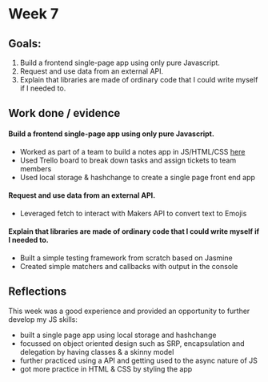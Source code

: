 # Week 7

## Goals:

1. Build a frontend single-page app using only pure Javascript.
2. Request and use data from an external API.
3. Explain that libraries are made of ordinary code that I could write myself if I needed to.

## Work done / evidence

#### Build a frontend single-page app using only pure Javascript.
- Worked as part of a team to build a notes app in JS/HTML/CSS [here](https://github.com/ArifEbrahim/notes_app)
- Used Trello board to break down tasks and assign tickets to team members
- Used local storage & hashchange to create a single page front end app

#### Request and use data from an external API.
- Leveraged fetch to interact with Makers API to convert text to Emojis

#### Explain that libraries are made of ordinary code that I could write myself if I needed to.
- Built a simple testing framework from scratch based on Jasmine
- Created simple matchers and callbacks with output in the console


## Reflections

This week was a good experience and provided an opportunity to further develop my JS skills:
- built a single page app using local storage and hashchange
- focussed on object oriented design such as SRP, encapsulation and delegation by having classes & a skinny model
- further practiced using a API and getting used to the async nature of JS
- got more practice in HTML & CSS by styling the app

